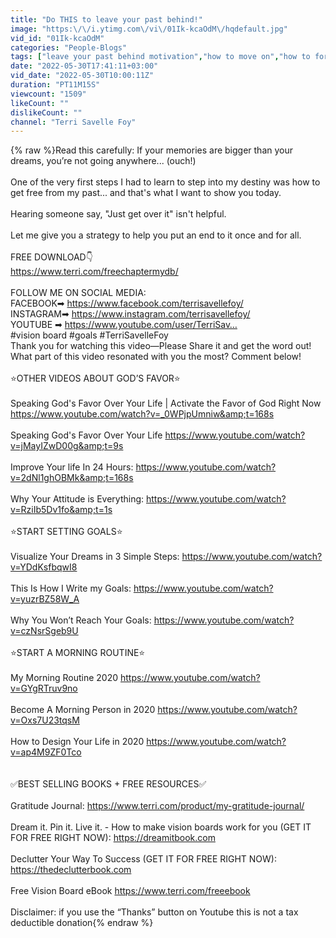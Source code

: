 ```yaml
---
title: "Do THIS to leave your past behind!"
image: "https:\/\/i.ytimg.com\/vi\/01Ik-kcaOdM\/hqdefault.jpg"
vid_id: "01Ik-kcaOdM"
categories: "People-Blogs"
tags: ["leave your past behind motivation","how to move on","how to forget the past"]
date: "2022-05-30T17:41:11+03:00"
vid_date: "2022-05-30T10:00:11Z"
duration: "PT11M15S"
viewcount: "1509"
likeCount: ""
dislikeCount: ""
channel: "Terri Savelle Foy"
---
```

{% raw %}Read this carefully: If your memories are bigger than your dreams, you’re not going anywhere... (ouch!)<br /><br />One of the very first steps I had to learn to step into my destiny was how to get free from my past... and that's what I want to show you today.<br /><br />Hearing someone say, &quot;Just get over it&quot; isn't helpful. <br /><br />Let me give you a strategy to help you put an end to it once and for all. <br /><br />FREE DOWNLOAD👇<br /><a rel="nofollow" target="blank" href="https://www.terri.com/freechaptermydb/">https://www.terri.com/freechaptermydb/</a><br /><br />FOLLOW ME ON SOCIAL MEDIA: <br />FACEBOOK➡ <a rel="nofollow" target="blank" href="https://www.facebook.com/terrisavellefoy/">https://www.facebook.com/terrisavellefoy/</a> <br />INSTAGRAM➡ <a rel="nofollow" target="blank" href="https://www.instagram.com/terrisavellefoy/">https://www.instagram.com/terrisavellefoy/</a> <br />YOUTUBE ➡ <a rel="nofollow" target="blank" href="https://www.youtube.com/user/TerriSav…">https://www.youtube.com/user/TerriSav…</a><br />#vision board #goals #TerriSavelleFoy<br />Thank you for watching this video—Please Share it and get the word out!<br />What part of this video resonated with you the most? Comment below!<br /> <br />⭐️OTHER VIDEOS ABOUT GOD’S FAVOR⭐️<br /> <br />Speaking God's Favor Over Your Life | Activate the Favor of God Right Now <a rel="nofollow" target="blank" href="https://www.youtube.com/watch?v=_0WPjpUmniw&amp;t=168s">https://www.youtube.com/watch?v=_0WPjpUmniw&amp;t=168s</a><br /> <br />Speaking God's Favor Over Your Life <a rel="nofollow" target="blank" href="https://www.youtube.com/watch?v=jMayIZwD00g&amp;t=9s">https://www.youtube.com/watch?v=jMayIZwD00g&amp;t=9s</a><br /> <br />Improve Your life In 24 Hours: <a rel="nofollow" target="blank" href="https://www.youtube.com/watch?v=2dNl1ghOBMk&amp;t=168s">https://www.youtube.com/watch?v=2dNl1ghOBMk&amp;t=168s</a><br /> <br />Why Your Attitude is Everything: <a rel="nofollow" target="blank" href="https://www.youtube.com/watch?v=RziIb5Dv1fo&amp;t=1s">https://www.youtube.com/watch?v=RziIb5Dv1fo&amp;t=1s</a><br /> <br />⭐️START SETTING GOALS⭐️<br /> <br />Visualize Your Dreams in 3 Simple Steps: <a rel="nofollow" target="blank" href="https://www.youtube.com/watch?v=YDdKsfbqwI8">https://www.youtube.com/watch?v=YDdKsfbqwI8</a><br /> <br />This Is How I Write my Goals: <a rel="nofollow" target="blank" href="https://www.youtube.com/watch?v=yuzrBZ58W_A">https://www.youtube.com/watch?v=yuzrBZ58W_A</a><br /> <br />Why You Won’t Reach Your Goals: <a rel="nofollow" target="blank" href="https://www.youtube.com/watch?v=czNsrSgeb9U">https://www.youtube.com/watch?v=czNsrSgeb9U</a><br /> <br />⭐️START A MORNING ROUTINE⭐️<br /> <br />My Morning Routine 2020 <a rel="nofollow" target="blank" href="https://www.youtube.com/watch?v=GYgRTruv9no">https://www.youtube.com/watch?v=GYgRTruv9no</a><br /> <br />Become A Morning Person in 2020 <a rel="nofollow" target="blank" href="https://www.youtube.com/watch?v=Oxs7U23tqsM">https://www.youtube.com/watch?v=Oxs7U23tqsM</a><br /> <br />How to Design Your Life in 2020 <a rel="nofollow" target="blank" href="https://www.youtube.com/watch?v=ap4M9ZF0Tco">https://www.youtube.com/watch?v=ap4M9ZF0Tco</a><br /> <br /> <br />✅BEST SELLING BOOKS + FREE RESOURCES✅<br /> <br />Gratitude Journal: <a rel="nofollow" target="blank" href="https://www.terri.com/product/my-gratitude-journal/">https://www.terri.com/product/my-gratitude-journal/</a><br /> <br />Dream it. Pin it. Live it. - How to make vision boards work for you (GET IT FOR FREE RIGHT NOW): <a rel="nofollow" target="blank" href="https://dreamitbook.com">https://dreamitbook.com</a><br /> <br />Declutter Your Way To Success (GET IT FOR FREE RIGHT NOW): <a rel="nofollow" target="blank" href="https://thedeclutterbook.com">https://thedeclutterbook.com</a><br /> <br />Free Vision Board eBook <a rel="nofollow" target="blank" href="https://www.terri.com/freeebook">https://www.terri.com/freeebook</a><br /> <br />Disclaimer: if you use the “Thanks” button on Youtube this is not a tax deductible donation{% endraw %}

